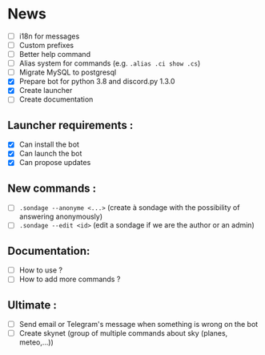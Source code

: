 # News

 - [ ] i18n for messages
 - [ ] Custom prefixes
 - [ ] Better help command
 - [ ] Alias system for commands (e.g. `.alias .ci show .cs`)
 - [ ] Migrate MySQL to postgresql
 - [x] Prepare bot for python 3.8 and discord.py 1.3.0
 - [x] Create launcher
 - [ ] Create documentation

## Launcher requirements :

 - [x] Can install the bot
 - [x] Can launch the bot
 - [x] Can propose updates 
 
## New commands :

 - [ ] `.sondage --anonyme <...>` (create à sondage with the possibility of answering anonymously)
 - [ ] `.sondage --edit <id>` (edit a sondage if we are the author or an admin)
 
## Documentation:
 - [ ] How to use ?
 - [ ] How to add more commands ?
 
## Ultimate :

 - [ ] Send email or Telegram's message when something is wrong on the bot
 - [ ] Create skynet (group of multiple commands about sky (planes, meteo,...))